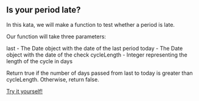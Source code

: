 ## Is your period late?

In this kata, we will make a function to test whether a period is late.

Our function will take three parameters:

last - The Date object with the date of the last period
today - The Date object with the date of the check
cycleLength - Integer representing the length of the cycle in days

Return true if the number of days passed from last to today is greater than cycleLength. Otherwise, return false.

[Try it yourself!](https://www.codewars.com/kata/578a8a01e9fd1549e50001f1)